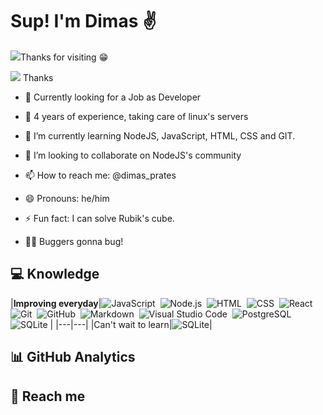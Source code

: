 <!-- ### Hi there 👋 -->
<h1 align="left">Sup! I'm Dimas &#9996;</h1>
<p align="left"> <img src="https://komarev.com/ghpvc/?username=dimas-prates&style=flat-square"/>Thanks for visiting &#128513;</p>

![](https://komarev.com/ghpvc/?username=dimas-prates&label=PROFILE+VIEWS) Thanks

- &#128084; Currently looking for a Job as Developer

- &#128170; 4 years of experience, taking care of linux's servers

- 🌱 I’m currently learning NodeJS, JavaScript, HTML, CSS and GIT.

- 👯 I’m looking to collaborate on NodeJS's community

- 📫 How to reach me: @dimas_prates

- 😄 Pronouns: he/him

- ⚡ Fun fact: I can solve Rubik's cube.

- 🧑‍💻 Buggers gonna bug!

## &#128187; Knowledge

|**Improving everyday**|![JavaScript](https://img.shields.io/badge/-JavaScript-05122A?style=flat&logo=javascript)&nbsp;
![Node.js](https://img.shields.io/badge/-Node.js-05122A?style=flat&logo=node.js)&nbsp;
![HTML](https://img.shields.io/badge/-HTML-05122A?style=flat&logo=HTML5)&nbsp;
![CSS](https://img.shields.io/badge/-CSS-05122A?style=flat&logo=CSS3&logoColor=1572B6)&nbsp;
![React](https://img.shields.io/badge/-React-05122A?style=flat&logo=react)&nbsp;
![Git](https://img.shields.io/badge/-Git-05122A?style=flat&logo=git)&nbsp;
![GitHub](https://img.shields.io/badge/-GitHub-05122A?style=flat&logo=github)&nbsp;
![Markdown](https://img.shields.io/badge/-Markdown-05122A?style=flat&logo=markdown)&nbsp;
![Visual Studio Code](https://img.shields.io/badge/-Visual%20Studio%20Code-05122A?style=flat&logo=visual-studio-code&logoColor=007ACC)&nbsp;
![PostgreSQL](https://img.shields.io/badge/-PostgreSQL-05122A?style=flat&logo=postgresql)&nbsp;
![SQLite](https://img.shields.io/badge/-SQLite-05122A?style=flat&logo=sqlite)&nbsp;|
|---|---|
|Can't wait to learn|![SQLite](https://img.shields.io/badge/-SQLite-05122A?style=flat&logo=sqlite)|

## &#128202; GitHub Analytics

## &#128243; Reach me

<!--
### Hi there 👋


**dimas-prates/dimas-prates** is a ✨ _special_ ✨ repository because its `README.md` (this file) appears on your GitHub profile.

Here are some ideas to get you started:

- 🔭 I’m currently working on ...
- 🌱 I’m currently learning ...
- 👯 I’m looking to collaborate on ...
- 🤔 I’m looking for help with ...
- 💬 Ask me about ...
- 📫 How to reach me: ...
- 😄 Pronouns: ...
- ⚡ Fun fact: ...
-->
